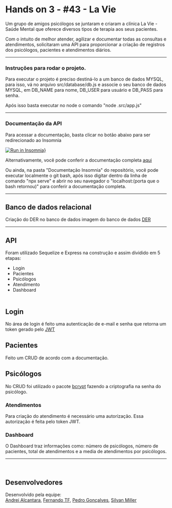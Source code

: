 # **Hands on 3 - #43 - La Vie**

Um grupo de amigos psicólogos se juntaram e criaram a clínica La Vie - Saúde Mental que oferece diversos tipos de terapia aos seus pacientes.

Com o intuito de melhor atender, agilizar e documentar todas as consultas e atendimentos, solicitaram uma API para proporcionar a criação de registros dos psicólogos, pacientes e atendimentos diários.

<hr>

### Instruções para rodar o projeto.

Para executar o projeto é preciso destiná-lo a um banco de dados MYSQL, para isso, vá no arquivo src/database/db.js e associe o seu banco de dados MYSQL, em DB_NAME para nome, DB_USER para usuário e DB_PASS para senha.

Após isso basta executar no node o comando "node .src/app.js"

<hr>

### Documentação da API

Para acessar a documentação, basta clicar no botão abaixo para ser redirecionado ao Insomnia

[![Run in Insomnia}](https://insomnia.rest/images/run.svg)](https://insomnia.rest/run/?label=La%20Vie%20-%20Sa%C3%BAde%20Mental&uri=https%3A%2F%2Fraw.githubusercontent.com%2Ffroyalt%2FHandsOn-3-CreatingAPI%2Fmaster%2Finsomnia.json)

Alternativamente, você pode conferir a documentação completa [aqui](https://62e1bcfbe9b114005a99f749--cheery-tanuki-7ab03e.netlify.app/)

Ou ainda, na pasta "Documentação Insomnia" do repositório, você pode executar localmente o git bash, após isso digitar dentro da linha de comando "npx serve" e abrir no seu navegador o "localhost:(porta que o bash retornou)" para conferir a documentação completa.

<hr>

## **Banco de dados relacional**

Criação do DER no banco de dados
imagem do banco de dados [DER](https://i.imgur.com/CGt1zeg.png)

<hr>

## **API**

Foram utilizado Sequelize e Express na construção e assim dividido em 5 etapas:
<br>

* Login
* Pacientes
* Psicólogos
* Atendimento
* Dashboard
    <br>
    <br>

## **Login**

No área de login é feito uma autenticação de e-mail e senha que retorna um token gerado pelo [JWT](https://www.npmjs.com/package/jsonwebtoken)

## **Pacientes**

Feito um CRUD de acordo com a documentação.

## **Psicólogos**

No CRUD foi utilizado o pacote [bcrypt](https://www.npmjs.com/package/bcrypt) fazendo a criptografia na senha do psicólogo.

### **Atendimentos**

Para criação do atendimento é necessário uma autorização. Essa autorização é feita pelo token JWT.

### **Dashboard**

O Dashboard traz informações como: número de psicólogos, número de pacientes, total de atendimentos e a media de atendimentos por psicólogos.

<hr>
<br>

## **Desenvolvedores**

Desenvolvido pela equipe:  
[Andrei Alcantara](https://github.com/dreialcantara),
[Fernando TF](https://github.com/froyalt),
[Pedro Gonçalves](https://github.com/pedrogoncaalves),
[Silvan Miller](https://github.com/silvanmiller)
